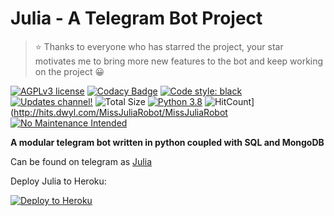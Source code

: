 # Julia - A Telegram Bot Project

> ⭐ Thanks to everyone who has starred the project, your star motivates me to bring more new features to the bot and keep working on the project 😀

[![AGPLv3 license](https://img.shields.io/github/license/MissJuliaRobot/MissJuliaRobot)](https://www.gnu.org/licenses/agpl-3.0.en.html)
[![Codacy Badge](https://api.codacy.com/project/badge/Grade/bcc0521bc1f543d793daba6415fba933)](https://app.codacy.com/gh/MissJuliaRobot/MissJuliaRobot?utm_source=github.com&utm_medium=referral&utm_content=MissJuliaRobot/MissJuliaRobot&utm_campaign=Badge_Grade)
[![Code style: black](https://img.shields.io/badge/code%20style-black-000000.svg)](https://github.com/psf/black)
[![Updates channel!](https://img.shields.io/badge/Join%20News%20Channel-✓-red)](https://t.me/MissJuliaRobotNews)
![Total Size](https://github-size-badge.herokuapp.com/MissJuliaRobot/MissJuliaRobot.svg)
[![Python 3.8](https://img.shields.io/badge/python->=3.8.3-blue.svg)](https://www.python.org/downloads/release/python-380/)
![HitCount](http://hits.dwyl.com/MissJuliaRobot/MissJuliaRobot.svg)](http://hits.dwyl.com/MissJuliaRobot/MissJuliaRobot
[![No Maintenance Intended](http://unmaintained.tech/badge.svg)](http://unmaintained.tech/)

**A modular telegram bot written in python coupled with SQL and MongoDB**

Can be found on telegram as [Julia](https://t.me/MissJuliaRobot)

Deploy Julia to Heroku:

<p align="left"><a href="https://heroku.com/deploy?template=https://github.com/MissJuliaRobot/MissJuliaRobot/tree/master"> <img src="https://www.herokucdn.com/deploy/button.svg" alt="Deploy to Heroku" /></a></p>

